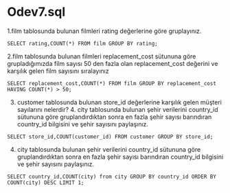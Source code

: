 # Odev7.sql

1.film tablosunda bulunan filmleri rating değerlerine göre gruplayınız.

``SELECT rating,COUNT(*) FROM film
GROUP BY rating;``

2.film tablosunda bulunan filmleri replacement_cost sütununa göre grupladığımızda film sayısı 50 den fazla olan replacement_cost değerini ve karşılık gelen film sayısını sıralayınız

``SELECT replacement_cost,COUNT(*) FROM film
GROUP BY replacement_cost
HAVING COUNT(*) > 50;``

3. customer tablosunda bulunan store_id değerlerine karşılık gelen müşteri sayılarını nelerdir? 4. city tablosunda bulunan şehir verilerini country_id sütununa göre gruplandırdıktan sonra en fazla şehir sayısı barındıran country_id bilgisini ve şehir sayısını paylaşınız.

``SELECT store_id,COUNT(customer_id) FROM customer
GROUP BY store_id;``

4. city tablosunda bulunan şehir verilerini country_id sütununa göre gruplandırdıktan sonra en fazla şehir sayısı barındıran country_id bilgisini ve şehir sayısını paylaşınız.

``SELECT country_id,COUNT(city) from city
GROUP BY country_id
ORDER BY COUNT(city) DESC
LIMIT 1;``

